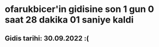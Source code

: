 # ofarukbicer'in gidisine son 1 gun 0 saat 28 dakika 01 saniye kaldi

## Gidis tarihi: 30.09.2022 :(